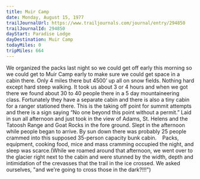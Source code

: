 ```yaml
---
title: Muir Camp
date: Monday, August 15, 1977
trailJournalUrl: https://www.trailjournals.com/journal/entry/294850
trailJournalId: 294850
dayStart: Paradise Lodge
dayDestination: Muir Camp
todayMiles: 0
tripMiles: 664
---
```

We organized the packs last night so we could get off early this morning so we could get to Muir Camp early to make sure we could get space in a cabin there. Only 4 miles there but 4500’ up all on snow fields. Nothing hard except hard steep walking. It took us about 3 or 4 hours and when we got there we found about 30 to 40 people there in a 5 day mountaineering class. Fortunately they have a separate cabin and there is also a tiny cabin for a ranger stationed there. This is the taking off point for summit attempts and there is a sign saying “No one beyond this point without a permit.” Laid in sun all afternoon and just took in the view of Adams, St. Helens and the Tatoosh Range and Goat Rocks in the fore ground. Slept in the afternoon while people began to arrive. By sun down there was probably 25 people crammed into this supposed 35-person capacity bunk cabin.    Packs, equipment, cooking food, mice and mass cramming occupied the night, and sleep was scarce.(While we roamed around that afternoon, we went over to the glacier right next to the cabin and were stunned by the width, depth and intimidation of the crevasses that the trail in the ice crossed. We asked ourselves, "and we're going to cross those in the dark?!!!")
